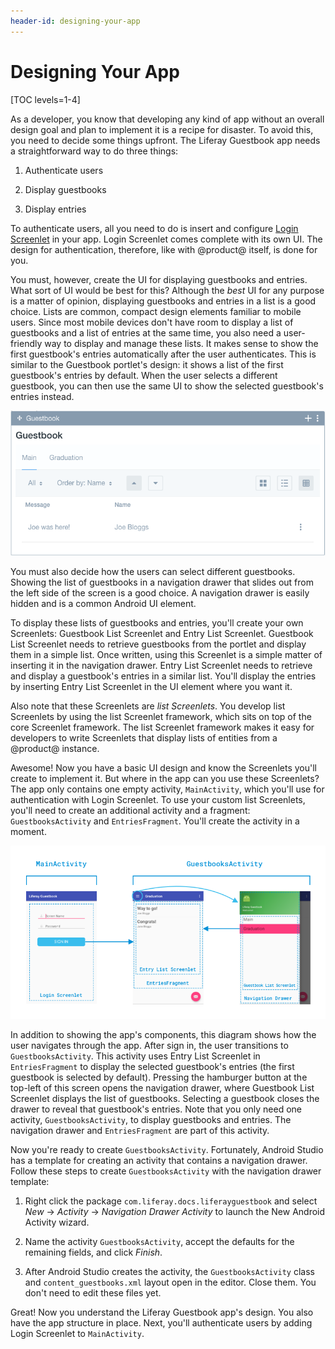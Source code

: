 ```yaml
---
header-id: designing-your-app
---
```


# Designing Your App

[TOC levels=1-4]

As a developer, you know that developing any kind of app without an overall 
design goal and plan to implement it is a recipe for disaster. To avoid this, 
you need to decide some things upfront. The Liferay Guestbook app needs a 
straightforward way to do three things: 

1. Authenticate users

2. Display guestbooks

3. Display entries

To authenticate users, all you need to do is insert and configure 
[Login Screenlet](/docs/7-0/reference/-/knowledge_base/r/loginscreenlet-for-android) 
in your app. Login Screenlet comes complete with its own UI. The design for 
authentication, therefore, like with @product@ itself, is done for you. 

You must, however, create the UI for displaying guestbooks and entries. What 
sort of UI would be best for this? Although the *best* UI for any purpose is a 
matter of opinion, displaying guestbooks and entries in a list is a good choice. 
Lists are common, compact design elements familiar to mobile users. Since most 
mobile devices don't have room to display a list of guestbooks and a list of 
entries at the same time, you also need a user-friendly way to display and 
manage these lists. It makes sense to show the first guestbook's entries 
automatically after the user authenticates. This is similar to the Guestbook 
portlet's design: it shows a list of the first guestbook's entries by default. 
When the user selects a different guestbook, you can then use the same UI to 
show the selected guestbook's entries instead. 

![Figure 1: By default, the first guestbook in the portlet is selected.](../../../images/guestbook-portlet.png)

You must also decide how the users can select different guestbooks. Showing the 
list of guestbooks in a navigation drawer that slides out from the left side of 
the screen is a good choice. A navigation drawer is easily hidden and is a 
common Android UI element. 

To display these lists of guestbooks and entries, you'll create your own 
Screenlets: Guestbook List Screenlet and Entry List Screenlet. Guestbook List 
Screenlet needs to retrieve guestbooks from the portlet and display them in a 
simple list. Once written, using this Screenlet is a simple matter of inserting 
it in the navigation drawer. Entry List Screenlet needs to retrieve and display 
a guestbook's entries in a similar list. You'll display the entries by inserting 
Entry List Screenlet in the UI element where you want it. 

Also note that these Screenlets are *list Screenlets*. You develop list 
Screenlets by using the list Screenlet framework, which sits on top of the core 
Screenlet framework. The list Screenlet framework makes it easy for developers 
to write Screenlets that display lists of entities from a @product@ instance. 

Awesome! Now you have a basic UI design and know the Screenlets you'll create to 
implement it. But where in the app can you use these Screenlets? The app only 
contains one empty activity, `MainActivity`, which you'll use for authentication 
with Login Screenlet. To use your custom list Screenlets, you'll need to create 
an additional activity and a fragment: `GuestbooksActivity` and 
`EntriesFragment`. You'll create the activity in a moment. 

![Figure 2: The Liferay Guestbook app's design uses two activities and a fragment. In this diagram, each activity and fragment is labeled, along with the Screenlets and the navigation drawer.](../../../images/android-app-design-screenlets.png)

In addition to showing the app's components, this diagram shows how the user 
navigates through the app. After sign in, the user transitions to 
`GuestbooksActivity`. This activity uses Entry List Screenlet in 
`EntriesFragment` to display the selected guestbook's entries (the first 
guestbook is selected by default). Pressing the hamburger button at the top-left 
of this screen opens the navigation drawer, where Guestbook List Screenlet 
displays the list of guestbooks. Selecting a guestbook closes the drawer to 
reveal that guestbook's entries. Note that you only need one activity, 
`GuestbooksActivity`, to display guestbooks and entries. The navigation drawer 
and `EntriesFragment` are part of this activity. 

Now you're ready to create `GuestbooksActivity`. Fortunately, Android Studio has 
a template for creating an activity that contains a navigation drawer. Follow 
these steps to create `GuestbooksActivity` with the navigation drawer template: 

1.  Right click the package `com.liferay.docs.liferayguestbook` and select *New*
    &rarr; *Activity* &rarr; *Navigation Drawer Activity* to launch the New
    Android Activity wizard. 

2.  Name the activity `GuestbooksActivity`, accept the defaults for the
    remaining fields, and click *Finish*. 

3.  After Android Studio creates the activity, the `GuestbooksActivity` class
    and `content_guestbooks.xml` layout open in the editor. Close them. You
    don't need to edit these files yet. 

Great! Now you understand the Liferay Guestbook app's design. You also have the
app structure in place. Next, you'll authenticate users by adding Login
Screenlet to `MainActivity`. 
